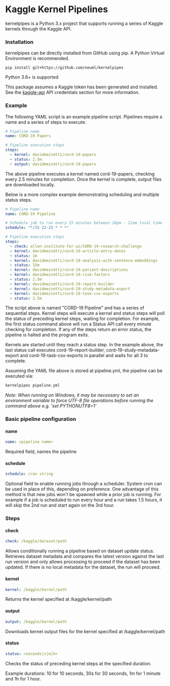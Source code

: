 # Kaggle Kernel Pipelines
kernelpipes is a Python 3.x project that supports running a series of Kaggle kernels through the Kaggle API. 

### Installation
kernelpipes can be directly installed from GitHub using pip. A Python Virtual Environment is recommended.

    pip install git+https://github.com/neuml/kernelpipes

Python 3.6+ is supported

This package assumes a Kaggle token has been generated and installed. See the [kaggle-api](https://github.com/Kaggle/kaggle-api) API credentials section for more information.

### Example
The following YAML script is an example pipeline script. Pipelines require a name and a series of steps to execute. 

```yaml
# Pipeline name
name: CORD-19 Papers

# Pipeline execution steps
steps:
  - kernel: davidmezzetti/cord-19-papers
  - status: 2.5m
  - output: davidmezzetti/cord-19-papers
```

The above pipeline executes a kernel named cord-19-papers, checking every 2.5 minutes for completion. Once the kernel is complete, output files are downloaded locally.

Below is a more complex example demonstrating scheduling and multiple status steps.

```yaml
# Pipeline name
name: CORD-19 Pipeline

# Schedule job to run every 15 minutes between 10pm - 12am local time
schedule: "*/15 22-23 * * *"

# Pipeline execution steps
steps:
  - check: allen-institute-for-ai/CORD-19-research-challenge
  - kernel: davidmezzetti/cord-19-article-entry-dates
  - status: 1m
  - kernel: davidmezzetti/cord-19-analysis-with-sentence-embeddings
  - status: 15m
  - kernel: davidmezzetti/cord-19-patient-descriptions
  - kernel: davidmezzetti/cord-19-risk-factors
  - status: 2.5m
  - kernel: davidmezzetti/cord-19-report-builder
  - kernel: davidmezzetti/cord-19-study-metadata-export
  - kernel: davidmezzetti/cord-19-task-csv-exports
  - status: 2.5m
```

The script above is named "CORD-19 Pipeline" and has a series of sequential steps. Kernel steps will execute a kernel and status steps will poll the status of preceding kernel steps, waiting for completion. For example, the first status command above will run a Status API call every minute checking for completion. If any of the steps return an error status, the pipeline is halted and the program exits.

Kernels are started until they reach a status step. In the example above, the last status call executes cord-19-report-builder, cord-19-study-metadata-export and cord-19-task-csv-exports in parallel and waits for all 3 to complete. 

Assuming the YAML file above is stored at pipeline.yml, the pipeline can be executed via:

```bash
kernelpipes pipeline.yml
```
*Note: When running on Windows, it may be necessary to set an environment variable to force UTF-8 file operations before running the command above e.g. 'set PYTHONUTF8=1'*

### Basic pipeline configuration

#### name
```yaml
name: <pipeline name>
```

Required field, names the pipeline

#### schedule
```yaml
schedule: cron string
```

Optional field to enable running jobs through a scheduler. System cron can be used in place of this, depending on preference. One advantage of this method is that new jobs won't be spawned while a prior job is running. For example if a job is scheduled to run every hour and a run takes 1.5 hours, it will skip the 2nd run and start again on the 3rd hour. 

### Steps

#### check
```yaml
check: /kaggle/dataset/path
```

Allows conditionally running a pipeline based on dataset update status. Retrieves dataset metadata and compares the latest version against the last run version and only allows processing to proceed if the dataset has been updated. If there is no local metadata for the dataset, the run will proceed.

#### kernel
``` yaml
kernel: /kaggle/kernel/path
```
Returns the kernel specified at /kaggle/kernel/path

#### output
``` yaml
output: /kaggle/kernel/path
```
Downloads kernel output files for the kernel specified at /kaggle/kernel/path

#### status
```yaml
status: <seconds|s|m|h>
```

Checks the status of preceding kernel steps at the specified duration.

Example durations: 10 for 10 seconds, 30s for 30 seconds, 1m for 1 minute and 1h for 1 hour.

